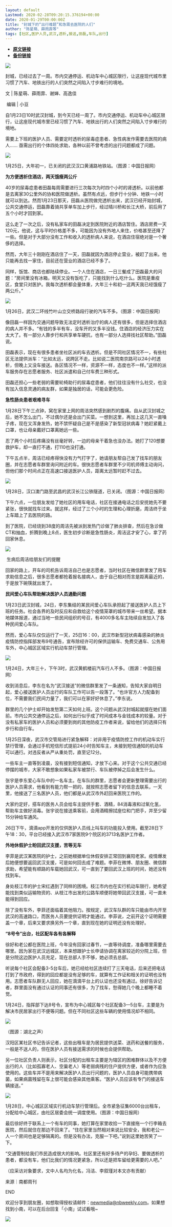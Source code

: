 ```yaml
---
layout: default
Lastmod: 2020-02-28T09:20:15.376194+00:00
date: 2020-01-29T00:00:00Z
title: "封城下的“出行难题”和急需去医院的人们"
author: "陈星萌、薛雨霏等"
tags: [社区,医护人员,武汉,透析,接送,田磊,车队,出行]
---
```


* [**原文链接**](http://mp.weixin.qq.com/s?__biz=MjE2MDI0OTk2MQ==&mid=2650878052&idx=1&sn=e81e7e56e423b27b6e1bf7b1e258e1df&chksm=b308ab62847f2274923973611daa3536c3d90082a277e62ab640d0404aa1e8f9809b52c4fb57#rd)
* [**备份链接**](https://archive.vn/vswV9)


![](/images/post/63193a5c8122b07d3477240258b57cca.jpg)

封城，已经过去了一周。市内交通停运、机动车中心城区限行，让这座现代城市里习惯了汽车、地铁出行的人们突然之间陷入寸步难行的境地。  

文 | 陈星萌、薛雨霏、谢婵、高逸佳

 编辑 | 小豆   

自1月23日10时武汉封城，到今天已经一周了。市内交通停运、机动车中心城区限行，让这座现代城市里已经习惯了汽车、地铁出行的人们突然之间陷入寸步难行的境地。

需要上下班的医护人员、需要定时透析的尿毒症患者、急性病发作需要去医院的病人...... 亟需出行的个体四处求助，各种以前不曾考虑的出行问题都成了问题。

![](/images/post/d3855913edf0c9bf2c6aef686ff9a1ba.jpg)

1月25日，大年初一，已关闭的武汉汉口黄浦路地铁站。（图源：中国日报网）

**为方便透析住酒店，两天饿瘦两公斤**

40岁的尿毒症患者田磊每周需要进行三次每次为时四个小时的肾透析。以前他都是去离家30公里外的协和医院做透析。虽然有点远，但步行十分钟、地铁一小时就可以到达。然而1月23日那天，田磊从医院做完透析出来，武汉已经开始封城，公共交通停运，田磊靠着骑共享单车加上步行，经过晴川桥和长江大桥，前后用了五个小时才回到家。

这么走了一次之后，没有私家车的田磊决定到医院附近的酒店暂住。酒店房费一天120元，他说，这与平时价格差不多，可能因为没有外地人来住，价格甚至还降了一些。但是对于大部分没有工作和收入的透析病人来说，在酒店住宿绝对是一个奢侈的选择。

然而，大年三十刚刚在酒店住了一天，田磊就因为酒店停止营业，被赶了出来。他只能再去找一家住，目前还在营业的酒店已经不多了。

同样，饭馆、商店也都陆续停业。一个人住在酒店，一日三餐成了田磊最大的问题：“房间里没有冰箱，明天又没有饭吃了，只能找到什么吃什么。医院是重疫区，食堂只对医护。我每次透析都会量体重，大年三十和初一这两天我已经饿瘦了两公斤。”

![](/images/post/169752baa63399985a3365dea0e39f1a.jpg)

1月26日，武汉二环线竹叶山立交桥路段行驶的汽车不多。（图源：中国日报网）

像田磊一样因为交通问题导致无法定时透析治疗的病人还有很多，但是选择住酒店的病人并不多。“有钱的多半有车，没车开的又多半没钱。住酒店的经济压力实在太大了。有一部分人靠步行和共享单车硬抗，也有一部分人选择找社区帮助。”田磊说。

田磊表示，现在有很多患者坐社区派的车去透析。但是不同社区情况不一，有些社区无法提供派车：“比如太远，说跨区不走。比如说二医院南京路可以24小时透析，但晚上又没车接送。各区情况不一样，资源不一样，态度也不一样。”这样的派车服务存在志愿者服务、社区派遣和自己付车费三种形式。

田磊还担心一些老弱的需要轮椅助行的尿毒症患者，他们往往没有什么社交，也没有加入信息灵通的病友群，如果是独居的话，可能会更危险。

**急性肠炎患者艰难寻车**

1月28日下午三点钟，窝在家里上网的周洁突然感到剧烈的腹痛。自从武汉封城之后，她不怎么出门，不过偶尔还是会出门买菜。一想到这里，再加上这几天一直嗓子疼，现在又浑身发热，她不禁怀疑自己是不是感染了新型冠状病毒？她赶紧戴上口罩，也让母亲戴好口罩离她远一些。

忍了两个小时后疼痛没有丝毫好转，一边的母亲干着急也没办法。她打了120想要救护车，却一直打不通，打110也没打通。

下午五点半，周洁已经疼得快没有力气打字了，她请朋友帮自己发了找车的朋友圈，并在志愿者车群里询问附近的车。很快志愿者车群里不少司机师傅主动询问，但他们那个时间点正在高速口接送医护人员，距离太远暂时赶不过去。

![](/images/post/78b7076cd530df0b87cb816a422769a3.jpg)

1月28日，汉口澳门路至武昌的武汉长江公铁隧道，已关闭。（图源：中国日报网）

下午六点，一位朋友发给了她社区的用车电话，社区在接通电话之后安抚她先不要紧张，很快就找车过来。就这样，经过了三个小时的生理和心理折磨，周洁终于坐上车踏上了去医院的路。

到了医院，已经烧到38度的周洁先被派到发热门诊做了肺炎排查，然后在急诊做CT和抽血，折腾到晚上8点，医生初步诊断是急性肠炎，周洁这才安了心，拿了药回家休息。

![](/images/post/f2203ac93ca1b8f05b4a0c143c2671a0.jpg)

 生病后周洁给朋友们的提醒

回家的路上，开车的司机告诉周洁自己也是志愿者，当时社区在微信群里发了用车求助信息之后，很多志愿者都抢着报名接病人，由于自己相对而言是距离最近的，于是放下碗筷就出发了。

**民间爱心车队帮助解决医护人员通勤问题**

1月23日武汉封城，24日，李东集结的某民间爱心车队承担起了接送医护人员上下班的任务。社会各界的及时反应和自救给这个疫情笼罩的城市带来一丝希望。据本地媒体报道，通过当地一些民间组织的号召，有4000多名车主陆续自发加入了各种民间爱心车队。

然而，爱心车队仅仅运行了一天，25日16：00，武汉市新型冠状病毒感染的肺炎疫情防控指挥部发布9号通告，宣布除经许可的保供运输车、免费交通车、公务用车外，中心城区区域实行机动车禁行管理。

![](/images/post/71a28816ff21912b8e52eb0e569d1c52.jpg)

1月24日，大年三十，下午3时，武汉黄鹤楼前汽车行人不多。（图源：中国日报网）

收到消息后，李东在名为“武汉接送”的微信群里发了一条通知，告知大家自明日起，爱心接送医护人员出行的车队工作可以告一段落了。“也许官方人力配备到位，不需要我们民间力量了，我们可以在家好好休息了。”李东说。

群里的几个护士却开始发愁第二天如何上班。这个问题从武汉封城起就摆在她们面前。市内公共交通停运之后，如何出行似乎成了时间成本与金钱成本的较量。对于没有私家车的医护人员和必须要到岗的其他防疫工作者来说，留给他们的选择只有步行和自行车。

1月25日深夜，武汉市交管局进行紧急解释：对非用于疫情防控工作的机动车实行禁行管理，会通过手机短信形式提前24小时告知车主，未接到短信通知的机动车可以通行。对违反者从严从重处罚，直至记12分。

一些车主一直等到凌晨，没有接到短信通知，才放下心来。对于这个公共交通已经停摆的城市，大家不敢想象如果私家车被禁行、车队被停掉之后会发生什么。

张宇是李东爱心车队中的一名车主。在车队的群里，志愿者会更新整理需要出行的医护人员需求，他看到有能力帮一把的，就按照志愿者留下的信息去联系，一天里，他接送了三名医护人员，他们都是从武汉市外赶回来医院工作的。

大家约定好，搭车的医务人员会给车主提供手套、酒精，84消毒液和过氧化氢，帮助车主做好消毒。张宇说在接送乘客前，会用酒精擦拭座位和门把手，并至少留15分钟给车通风。

26日下午，滴滴app开发的仅供医护人员线上叫车的功能投入使用。截至28日下午18：30，平台已经接入武汉市7家医院9个院区的3713名医护工作者。

**外地休假护士盼回武汉支援，苦等无车**

李菲是武汉某医院的护士，之前她根据单位休假安排正常回到襄阳老家。疫情爆发后她便想要返回武汉支援，可是如何回去成了难题。李菲在微博、朋友圈、微信群求助，希望能有顺路的车载她回武汉，可一直到了要回武汉上班的时间，她还没有找到车。

身处枝江市的护士宋红遇到了同样的困境。枝江市内也在实行机动车限行，她希望能找到类似运输物资的、从枝江市出发的公路车顺便将她带回武汉支援，可一直未能得到回应。

除了没有车外，李菲还面临着其他阻力。按规定，武汉车队群的车只能由市内开至武汉的高速路口，而医务人员要提供证明才能通过。李菲说，之前开这个证明需要盖一个章，后来又要求换另外一个章，直到现在她的证明还没有处理好。

**“8号令”出台，社区配车各有各解释**

徐好和老公都在医院上班，今年没有回家过春节，一直等待调度，准备哪里需要去哪里。因为家在武汉远城区，本来想跟护士长申请协调在离家较近的分院上班，但是分院这边医护人员充足，现在总部人手不够，她必须去总部。

听说每个社区会配备3-5台车后，她已经给社区连续打了三天电话，后来还把电话打到了市政府，得到的回应都是没有足够的车，就算有工作证和相关的证明也没有用。志愿者车队群无人回应，她在滴滴平台上的认证也还没有通过。徐好告诉记者，群里面没有通过认证的同事还有很多，为了找车，愁得她几个晚上都睡不着觉。

1月24日，指挥部下达8号令，宣布为中心城区每个社区配备3—5台车，主要是为解决市民居家出行不便等问题。但在不同社区这些车辆的使用情况却不相同。

![](/images/post/aaba689ad6fadb6ae887c020fdedac2d.jpg)

（图源：湖北之声）  

汉阳区某社区书记告诉记者，这些出租车是为居民提供送菜、送药和送餐的服务，一般是不送人的，但在医护人员有接送需求的时候也会提供帮助。

另一位社区负责人则表示，社区分配的出租车主要是为辖区的困难群体以及不方便出行的人（比如孤寡老人、空巢老人）等老弱病残的住户提供方便，或者作为应急使用的。这些车并不是用来解决医护人员出行问题的，医护人员自身可能携带病菌，如果病菌残留在车上很可能会感染其他乘客。“医护人员应该有专门的接送车辆接送。”

![](/images/post/f6fd1e78365c5ef1b3a97dd8b0267059.jpg)

1月28日，中心城区区域实行机动车禁行管理后。全市紧急征集6000台出租车，分配给中心城区，由社区居委会统一调度使用。（图源：中国日报网）

最后徐好终于联系上一个有车的同事，她打算在家里收拾一下直接拖一个行李箱去医院，然后就住在那边不回来了。“住在家里当然相对来说比较安全，我和老公一人一个房间也是足够隔离的。但是没有办法，克服一下吧。”说到这里她苦笑了一下。

“交通管制给我们市民造成很大的影响。社区里还有好多待产的孕妇、要做透析的患者，都没有车，他们比我们的情况更紧急，所以还是把车留给更需要的人吧。”

（应采访对象要求，文中人名均为化名，冯洁、李叙瑾对本文亦有贡献）

  

来源｜南都周刊

END

欢迎分享到朋友圈，如想取得授权请邮件：newmedia@nbweekly.com。如果想找到小南，可以在后台回复「小南」试试看哦~    

![](/images/post/65c07f0674b4f35e19bd2841f57a06f9.jpg)

